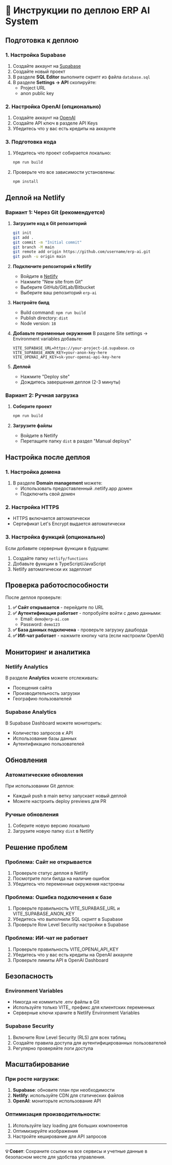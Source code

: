 # 🚀 Инструкции по деплою ERP AI System

## Подготовка к деплою

### 1. Настройка Supabase

1. Создайте аккаунт на [Supabase](https://supabase.com)
2. Создайте новый проект
3. В разделе **SQL Editor** выполните скрипт из файла `database.sql`
4. В разделе **Settings → API** скопируйте:
   - Project URL
   - anon public key

### 2. Настройка OpenAI (опционально)

1. Создайте аккаунт на [OpenAI](https://platform.openai.com)
2. Создайте API ключ в разделе API Keys
3. Убедитесь что у вас есть кредиты на аккаунте

### 3. Подготовка кода

1. Убедитесь что проект собирается локально:
   ```bash
   npm run build
   ```

2. Проверьте что все зависимости установлены:
   ```bash
   npm install
   ```

## Деплой на Netlify

### Вариант 1: Через Git (рекомендуется)

1. **Загрузите код в Git репозиторий**
   ```bash
   git init
   git add .
   git commit -m "Initial commit"
   git branch -M main
   git remote add origin https://github.com/username/erp-ai.git
   git push -u origin main
   ```

2. **Подключите репозиторий к Netlify**
   - Войдите в [Netlify](https://netlify.com)
   - Нажмите "New site from Git"
   - Выберите GitHub/GitLab/Bitbucket
   - Выберите ваш репозиторий `erp-ai`

3. **Настройте билд**
   - Build command: `npm run build`
   - Publish directory: `dist`
   - Node version: `18`

4. **Добавьте переменные окружения**
   В разделе Site settings → Environment variables добавьте:
   ```
   VITE_SUPABASE_URL=https://your-project-id.supabase.co
   VITE_SUPABASE_ANON_KEY=your-anon-key-here
   VITE_OPENAI_API_KEY=sk-your-openai-api-key-here
   ```

5. **Деплой**
   - Нажмите "Deploy site"
   - Дождитесь завершения деплоя (2-3 минуты)

### Вариант 2: Ручная загрузка

1. **Соберите проект**
   ```bash
   npm run build
   ```

2. **Загрузите файлы**
   - Войдите в Netlify
   - Перетащите папку `dist` в раздел "Manual deploys"

## Настройка после деплоя

### 1. Настройка домена

1. В разделе **Domain management** можете:
   - Использовать предоставленный .netlify.app домен
   - Подключить свой домен

### 2. Настройка HTTPS

- HTTPS включается автоматически
- Сертификат Let's Encrypt выдается автоматически

### 3. Настройка функций (опционально)

Если добавите серверные функции в будущем:

1. Создайте папку `netlify/functions`
2. Добавьте функции в TypeScript/JavaScript
3. Netlify автоматически их задеплоит

## Проверка работоспособности

После деплоя проверьте:

1. **✅ Сайт открывается** - перейдите по URL
2. **✅ Аутентификация работает** - попробуйте войти с демо данными:
   - Email: `demo@erp-ai.com`
   - Password: `demo123`
3. **✅ База данных подключена** - проверьте загрузку дашборда
4. **✅ ИИ-чат работает** - нажмите кнопку чата (если настроили OpenAI)

## Мониторинг и аналитика

### Netlify Analytics

В разделе **Analytics** можете отслеживать:
- Посещения сайта
- Производительность загрузки
- Географию пользователей

### Supabase Analytics

В Supabase Dashboard можете мониторить:
- Количество запросов к API
- Использование базы данных
- Аутентификацию пользователей

## Обновления

### Автоматические обновления

При использовании Git деплоя:
- Каждый push в main ветку запускает новый деплой
- Можете настроить deploy previews для PR

### Ручные обновления

1. Соберите новую версию локально
2. Загрузите новую папку `dist` в Netlify

## Решение проблем

### Проблема: Сайт не открывается

1. Проверьте статус деплоя в Netlify
2. Посмотрите логи билда на наличие ошибок
3. Убедитесь что переменные окружения настроены

### Проблема: Ошибка подключения к базе

1. Проверьте правильность VITE_SUPABASE_URL и VITE_SUPABASE_ANON_KEY
2. Убедитесь что выполнили SQL скрипт в Supabase
3. Проверьте Row Level Security настройки в Supabase

### Проблема: ИИ-чат не работает

1. Проверьте правильность VITE_OPENAI_API_KEY
2. Убедитесь что у вас есть кредиты на OpenAI аккаунте
3. Проверьте лимиты API в OpenAI Dashboard

## Безопасность

### Environment Variables

- Никогда не коммитьте .env файлы в Git
- Используйте только VITE_ префикс для клиентских переменных
- Серверные ключи храните в Netlify Environment Variables

### Supabase Security

1. Включите Row Level Security (RLS) для всех таблиц
2. Создайте правила доступа для аутентифицированных пользователей
3. Регулярно проверяйте логи доступа

## Масштабирование

### При росте нагрузки:

1. **Supabase**: обновите план при необходимости
2. **Netlify**: используйте CDN для статических файлов
3. **OpenAI**: мониторьте использование API

### Оптимизация производительности:

1. Используйте lazy loading для больших компонентов
2. Оптимизируйте изображения
3. Настройте кеширование для API запросов

---

**💡 Совет**: Сохраните ссылки на все сервисы и учетные данные в безопасном месте для удобства управления. 